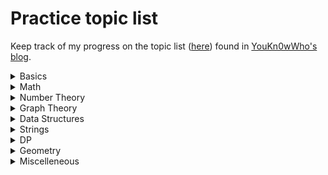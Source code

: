 # Practice topic list

Keep track of my progress on the topic list ([here](https://blog.shahjalalshohag.com/topic-list/)) found in [YouKn0wWho's blog](https://codeforces.com/blog/YouKn0wWho).<br>

<details>
<summary>Basics</summary>

[find files](./Basics)
- [x] Basic topics
</details>

<details>
<summary>Math</summary>

- [x] Basic topics
</details>

<details>
<summary>Number Theory</summary>

- [x] Basic topics
</details>

<details>
<summary>Graph Theory</summary>

- [x] Basic topics
</details>

<details>
<summary>Data Structures</summary>

- [x] Basic topics
</details>

<details>
<summary>Strings</summary>

- [x] Basic topics
</details>

<details>
<summary>DP</summary>

- [x] Basic topics
</details>

<details>
<summary>Geometry</summary>

- [x] Basic topics
</details>

<details>
<summary>Miscelleneous</summary>

- [x] Basic topics
</details>
